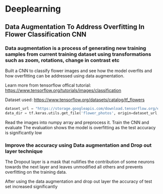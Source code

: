 # Deeplearning
## Data Augmentation To Address Overfitting In Flower Classification CNN
### Data augmentation is a process of generating new training samples from current training dataset using transformations such as zoom, rotations, change in contrast etc

Built a CNN to classify flower images and see how the model overfits and how overfitting can be addressed using data augmentation.

Learn more from tensorflow offical tutorial: https://www.tensorflow.org/tutorials/images/classification

Dataset used: https://www.tensorflow.org/datasets/catalog/tf_flowers

```python
dataset_url = "https://storage.googleapis.com/download.tensorflow.org/example_images/flower_photos.tgz"
data_dir = tf.keras.utils.get_file('flower_photos', origin=dataset_url,  cache_dir='.', untar=True)
```
Read the images into numpy array and preprocess it.
Train the CNN and evaluate
The evaluation shows the model is overfitting as the test accuracy is significantly low
 
### Improve the accuracy using Data augmentation and Drop out layer technique
The Dropout layer is a mask that nullifies the contribution of some neurons towards the next layer and leaves unmodified all others and prevents overfitting on the training data.

After using the data augmentation and drop out layer the accuracy of test set increased significantly
